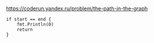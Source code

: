 https://coderun.yandex.ru/problem/the-path-in-the-graph

	if start == end {
		fmt.Println(0)
		return
	}